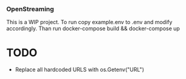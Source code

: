 ### OpenStreaming

This is a WIP project.
To run copy example.env to .env and modify accordingly. Than run docker-compose build && docker-compose up

# TODO
- Replace all hardcoded URLS with os.Getenv("URL")
